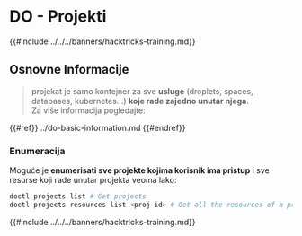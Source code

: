 # DO - Projekti

{{#include ../../../banners/hacktricks-training.md}}

## Osnovne Informacije

> projekat je samo kontejner za sve **usluge** (droplets, spaces, databases, kubernetes...) **koje rade zajedno unutar njega**.\
> Za više informacija pogledajte:

{{#ref}}
../do-basic-information.md
{{#endref}}

### Enumeracija

Moguće je **enumerisati sve projekte kojima korisnik ima pristup** i sve resurse koji rade unutar projekta veoma lako:
```bash
doctl projects list # Get projects
doctl projects resources list <proj-id> # Get all the resources of a project
```
{{#include ../../../banners/hacktricks-training.md}}
